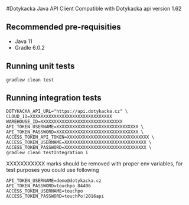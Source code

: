 #Dotykacka Java API Client
Compatible with Dotykacka api version 1.62

## Recommended pre-requisities
* Java 11
* Gradle 6.0.2

## Running unit tests
```
gradlew clean test 
```
## Running integration tests
```
DOTYKACKA_API_URL="https://api.dotykacka.cz" \
CLOUD_ID=XXXXXXXXXXXXXXXXXXXXXXXXXXXXXXX
WAREHOUSE_ID=XXXXXXXXXXXXXXXXXXXXXXXXXXXXXXX
API_TOKEN_USERNAME=XXXXXXXXXXXXXXXXXXXXXXXXXXXXXXX \
API_TOKEN_PASSWORD=XXXXXXXXXXXXXXXXXXXXXXXXXXXXXXX \
ACCESS_TOKEN_API_TOKEN=XXXXXXXXXXXXXXXXXXXXXXXXXXXXXXX \
ACCESS_TOKEN_USERNAME=XXXXXXXXXXXXXXXXXXXXXXXXXXXXXXX \
ACCESS_TOKEN_PASSWORD=XXXXXXXXXXXXXXXXXXXXXXXXXXXXXXX \
gradlew clean testIntegration i
```
XXXXXXXXXXX marks should be removed with proper env variables,
for test purposes you could use following
```
API_TOKEN_USERNAME=demo@dotykacka.cz
API_TOKEN_PASSWORD=touchpo_84406
ACCESS_TOKEN_USERNAME=touchpo
ACCESS_TOKEN_PASSWORD=touchPo!2016api
```
